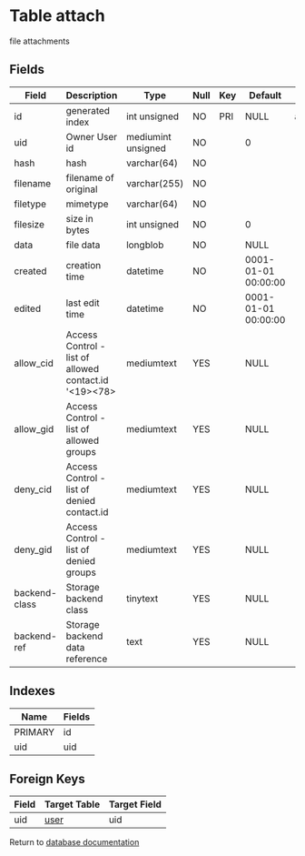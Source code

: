 Table attach
===========

file attachments

Fields
------

| Field         | Description                                           | Type               | Null | Key | Default             | Extra          |
| ------------- | ----------------------------------------------------- | ------------------ | ---- | --- | ------------------- | -------------- |
| id            | generated index                                       | int unsigned       | NO   | PRI | NULL                | auto_increment |
| uid           | Owner User id                                         | mediumint unsigned | NO   |     | 0                   |                |
| hash          | hash                                                  | varchar(64)        | NO   |     |                     |                |
| filename      | filename of original                                  | varchar(255)       | NO   |     |                     |                |
| filetype      | mimetype                                              | varchar(64)        | NO   |     |                     |                |
| filesize      | size in bytes                                         | int unsigned       | NO   |     | 0                   |                |
| data          | file data                                             | longblob           | NO   |     | NULL                |                |
| created       | creation time                                         | datetime           | NO   |     | 0001-01-01 00:00:00 |                |
| edited        | last edit time                                        | datetime           | NO   |     | 0001-01-01 00:00:00 |                |
| allow_cid     | Access Control - list of allowed contact.id '<19><78> | mediumtext         | YES  |     | NULL                |                |
| allow_gid     | Access Control - list of allowed groups               | mediumtext         | YES  |     | NULL                |                |
| deny_cid      | Access Control - list of denied contact.id            | mediumtext         | YES  |     | NULL                |                |
| deny_gid      | Access Control - list of denied groups                | mediumtext         | YES  |     | NULL                |                |
| backend-class | Storage backend class                                 | tinytext           | YES  |     | NULL                |                |
| backend-ref   | Storage backend data reference                        | text               | YES  |     | NULL                |                |

Indexes
------------

| Name    | Fields |
| ------- | ------ |
| PRIMARY | id     |
| uid     | uid    |

Foreign Keys
------------

| Field | Target Table | Target Field |
|-------|--------------|--------------|
| uid | [user](help/database/db_user) | uid |

Return to [database documentation](help/database)
